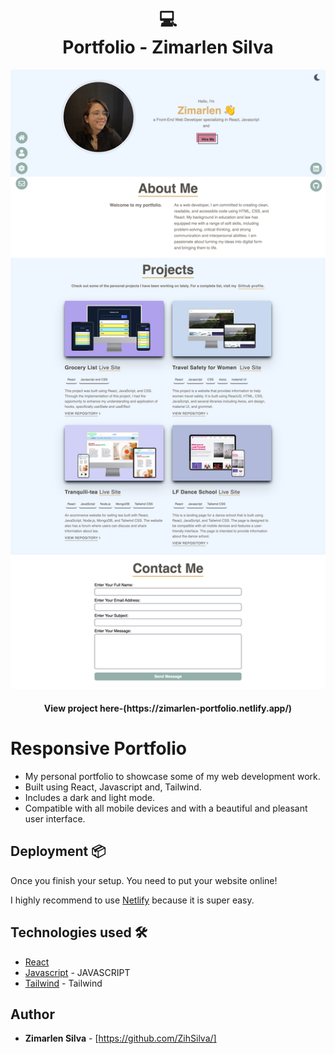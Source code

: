 
<h1 align="center">
  💻 <br> Portfolio - Zimarlen Silva
</h1>

![Project](src/images/screen.png)

<h4 align="center">
View project here-(https://zimarlen-portfolio.netlify.app/)
</h4>

# Responsive Portfolio

- My personal portfolio to showcase some of my web development work.
- Built using React, Javascript and, Tailwind.
- Includes a dark and light mode.
- Compatible with all mobile devices and with a beautiful and pleasant user interface.

## Deployment 📦

Once you finish your setup. You need to put your website online!

I highly recommend to use [Netlify](https://netlify.com) because it is super easy.

## Technologies used 🛠️

- [React](https://reactjs.org/) 
- [Javascript](https://www.javascript.com/) - JAVASCRIPT
- [Tailwind](https://tailwindui.com/) - Tailwind


## Author

- **Zimarlen Silva** - [https://github.com/ZihSilva/]



